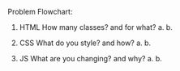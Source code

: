 Problem Flowchart:

1. HTML
How many classes? and for what?
a. 
b. 

1. CSS 
What do you style? and how?
a. 
b. 

1. JS
What are you changing? and why?
a. 
b.  
